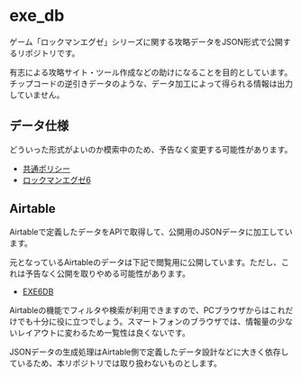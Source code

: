 # exe_db

ゲーム「ロックマンエグゼ」シリーズに関する攻略データをJSON形式で公開するリポジトリです。

有志による攻略サイト・ツール作成などの助けになることを目的としています。チップコードの逆引きデータのような、データ加工によって得られる情報は出力していません。

## データ仕様

どういった形式がよいのか模索中のため、予告なく変更する可能性があります。

- [共通ポリシー](./scheme_common.md)
- [ロックマンエグゼ6](./scheme_exe6.md)

## Airtable

Airtableで定義したデータをAPIで取得して、公開用のJSONデータに加工しています。

元となっているAirtableのデータは下記で閲覧用に公開しています。ただし、これは予告なく公開を取りやめる可能性があります。

- [EXE6DB](https://airtable.com/shr3u35ZHdj7pmGhu)

Airtableの機能でフィルタや検索が利用できますので、PCブラウザからはこれだけでも十分に役に立つでしょう。スマートフォンのブラウザでは、情報量の少ないレイアウトに変わるため一覧性は良くないです。

JSONデータの生成処理はAirtable側で定義したデータ設計などに大きく依存しているため、本リポジトリでは取り扱わないものとします。

